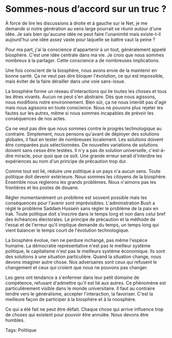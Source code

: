 # Sommes-nous d&#8217;accord sur un truc ?

À force de lire les discussions à droite et à gauche sur le Net, je me demande si notre génération au sens large pourrait se réunir autour d'une idée. Je sais bien qu'aucune idée ne peut faire l'unanimité mais existe-t-il aujourd'hui une idée assez vaste pour laquelle se battre vaut la peine ?

Pour ma part, j'ai la conscience d'appartenir à un tout, généralement appelé biosphère. C'est une idée centrale dans ma vie. Je crois que nous sommes nombreux à la partager. Cette conscience a de nombreuses implications.

Une fois conscient de la biosphère, nous avons envie de la maintenir en bonne santé. Ça ne veut pas dire bloquer l'évolution, ce qui est impossible, mais éviter de la faire dérailler dans une voie sans-issue.

La biosphère forme un réseau d'interactions qui lie toutes les choses et tous les êtres vivants. Aucun ne peut s'en abstraire. Dès que nous agissons, nous modifions notre environnement. Bien sûr, ça ne nous interdit pas d'agir mais nous agissons en toute conscience. Nous ne pouvons plus rejeter les fautes sur les autres, même si nous sommes incapables de prévoir les conséquences de nos actes.

Ça ne veut pas dire que nous sommes contre le progrès technologique au contraire. Simplement, nous pensons qu'avant de déployer des solutions globales, il faut en tester de nombreuses localement. Les solutions doivent être comparées puis sélectionnées. De nouvelles variations de solutions doivent sans cesse être testées. Il n'y a pas de solution universelle, c'est-à-dire miracle, pour quoi que ce soit. Une grande erreur serait d'interdire les expériences au nom d'un principe de précaution trop dur.

Comme tout est lié, réduire une politique à un pays n'a aucun sens. Toute politique doit devenir extérieure. Nous sommes les citoyens de la biosphère. Ensemble nous règlerons les grands problèmes. Nous n'aimons pas les frontières et les postes de douane.

Régler momentanément un problème est souvent possible mais les conséquences pour l'avenir sont imprévisibles. L'administration Bush a réglé le problème Saddam Hussein sans régler le problème de la paix en Irak. Toute politique doit s'inscrire dans le temps long et non dans celui bref des échéances électorales. Le principe de précaution et la méthode de l'essai et de l'erreur qu'il implique demande du temps, un temps long qui vient balancer le temps court de l'évolution technologique.

La biosphère évolue, rien ne perdure inchangé, pas même l'espèce humaine. La démocratie représentative n'est pas le meilleur système politique, le capitalisme n'est pas le meilleurs système économique. Ils sont des solutions à une situation particulière. Quand la situation change, nous devons imaginer autre chose. Nos adversaires sont ceux qui refusent le changement et ceux qui croient que nous ne pouvons pas changer.

Les gens ont tendance à s'enfermer dans leur petit domaine de compétence, refusant d'admettre qu'il est lié aux autres. Ce phénomène est particulièrement visible dans le monde universitaire. Il faut au contraire tendre vers le généralisme, accepter l'interaction, la favoriser. C'est la meilleure façon de participer à la biosphère et à la noosphère.

Ce qui a été fait ne peut être défait. Chaque chose qui arrive influence trop de choses qui existent pour pouvoir être annulée. Nous devons être humbles.

Tags: Politique
